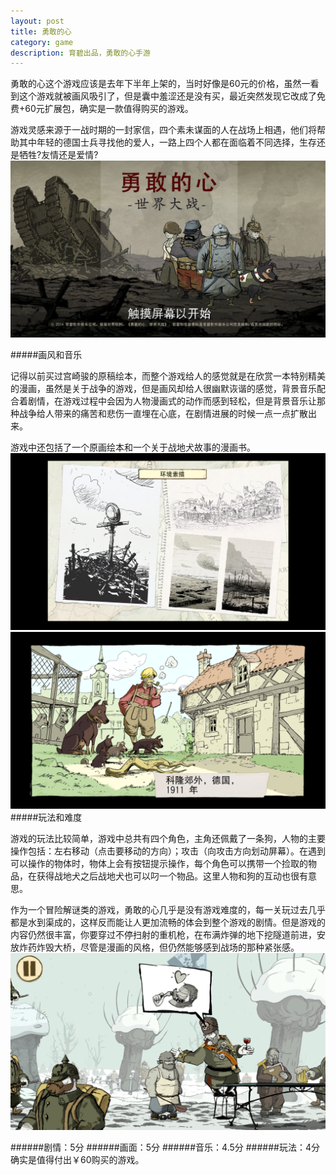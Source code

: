 ```yaml
---
layout: post
title: 勇敢的心
category: game
description: 育碧出品，勇敢的心手游
---
```


勇敢的心这个游戏应该是去年下半年上架的，当时好像是60元的价格，虽然一看到这个游戏就被画风吸引了，但是囊中羞涩还是没有买，最近突然发现它改成了免费+60元扩展包，确实是一款值得购买的游戏。

游戏灵感来源于一战时期的一封家信，四个素未谋面的人在战场上相遇，他们将帮助其中年轻的德国士兵寻找他的爱人，一路上四个人都在面临着不同选择，生存还是牺牲?友情还是爱情?
![Alt text](../../img/valiantheart/title.png)

#####画风和音乐

记得以前买过宫崎骏的原稿绘本，而整个游戏给人的感觉就是在欣赏一本特别精美的漫画，虽然是关于战争的游戏，但是画风却给人很幽默诙谐的感觉，背景音乐配合着剧情，在游戏过程中会因为人物漫画式的动作而感到轻松，但是背景音乐让那种战争给人带来的痛苦和悲伤一直埋在心底，在剧情进展的时候一点一点扩散出来。

游戏中还包括了一个原画绘本和一个关于战地犬故事的漫画书。
![Alt text](../../img/valiantheart/picture.png)
![Alt text](../../img/valiantheart/dog.png)
#####玩法和难度

游戏的玩法比较简单，游戏中总共有四个角色，主角还佩戴了一条狗，人物的主要操作包括：左右移动（点击要移动的方向）；攻击（向攻击方向划动屏幕）。在遇到可以操作的物体时，物体上会有按钮提示操作，每个角色可以携带一个捡取的物品，在获得战地犬之后战地犬也可以叼一个物品。这里人物和狗的互动也很有意思。

作为一个冒险解谜类的游戏，勇敢的心几乎是没有游戏难度的，每一关玩过去几乎都是水到渠成的，这样反而能让人更加流畅的体会到整个游戏的剧情。但是游戏的内容仍然很丰富，你要穿过不停扫射的重机枪，在布满炸弹的地下挖隧道前进，安放炸药炸毁大桥，尽管是漫画的风格，但仍然能够感到战场的那种紧张感。
![Alt text](../../img/valiantheart/game.png)

######剧情：5分
######画面：5分
######音乐：4.5分
######玩法：4分
确实是值得付出￥60购买的游戏。
